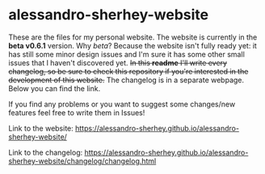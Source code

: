 # alessandro-sherhey-website

These are the files for my personal website. The website is currently in the **beta v0.6.1** version. Why *beta*? Because the website isn't fully ready yet: it has still some minor design issues and I'm sure it has some other small issues that I haven't discovered yet. ~~In this **readme** I'll write every changelog, so be sure to check this repository if you're interested in the development of this website.~~ The changelog is in a separate webpage. Below you can find the link.

If you find any problems or you want to suggest some changes/new features feel free to write them in Issues!

Link to the website: https://alessandro-sherhey.github.io/alessandro-sherhey-website/

Link to the changelog: https://alessandro-sherhey.github.io/alessandro-sherhey-website/changelog/changelog.html
